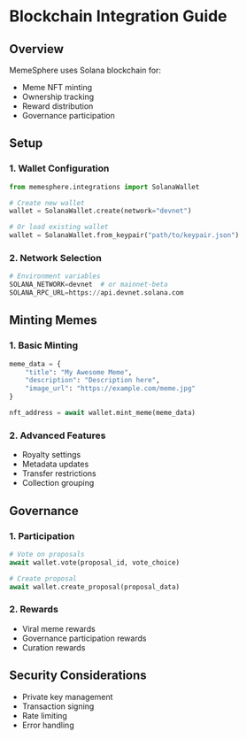 # Blockchain Integration Guide

## Overview
MemeSphere uses Solana blockchain for:
- Meme NFT minting
- Ownership tracking
- Reward distribution
- Governance participation

## Setup

### 1. Wallet Configuration
```python
from memesphere.integrations import SolanaWallet

# Create new wallet
wallet = SolanaWallet.create(network="devnet")

# Or load existing wallet
wallet = SolanaWallet.from_keypair("path/to/keypair.json")
```

### 2. Network Selection
```python
# Environment variables
SOLANA_NETWORK=devnet  # or mainnet-beta
SOLANA_RPC_URL=https://api.devnet.solana.com
```

## Minting Memes

### 1. Basic Minting
```python
meme_data = {
    "title": "My Awesome Meme",
    "description": "Description here",
    "image_url": "https://example.com/meme.jpg"
}

nft_address = await wallet.mint_meme(meme_data)
```

### 2. Advanced Features
- Royalty settings
- Metadata updates
- Transfer restrictions
- Collection grouping

## Governance

### 1. Participation
```python
# Vote on proposals
await wallet.vote(proposal_id, vote_choice)

# Create proposal
await wallet.create_proposal(proposal_data)
```

### 2. Rewards
- Viral meme rewards
- Governance participation rewards
- Curation rewards

## Security Considerations
- Private key management
- Transaction signing
- Rate limiting
- Error handling 